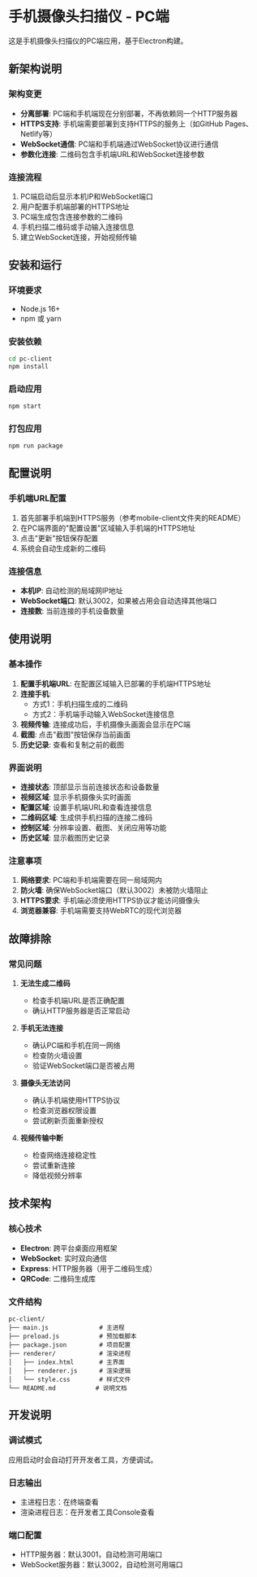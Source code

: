 # 手机摄像头扫描仪 - PC端

这是手机摄像头扫描仪的PC端应用，基于Electron构建。

## 新架构说明

### 架构变更
- **分离部署**: PC端和手机端现在分别部署，不再依赖同一个HTTP服务器
- **HTTPS支持**: 手机端需要部署到支持HTTPS的服务上（如GitHub Pages、Netlify等）
- **WebSocket通信**: PC端和手机端通过WebSocket协议进行通信
- **参数化连接**: 二维码包含手机端URL和WebSocket连接参数

### 连接流程
1. PC端启动后显示本机IP和WebSocket端口
2. 用户配置手机端部署的HTTPS地址
3. PC端生成包含连接参数的二维码
4. 手机扫描二维码或手动输入连接信息
5. 建立WebSocket连接，开始视频传输

## 安装和运行

### 环境要求
- Node.js 16+
- npm 或 yarn

### 安装依赖
```bash
cd pc-client
npm install
```

### 启动应用
```bash
npm start
```

### 打包应用
```bash
npm run package
```

## 配置说明

### 手机端URL配置
1. 首先部署手机端到HTTPS服务（参考mobile-client文件夹的README）
2. 在PC端界面的"配置设置"区域输入手机端的HTTPS地址
3. 点击"更新"按钮保存配置
4. 系统会自动生成新的二维码

### 连接信息
- **本机IP**: 自动检测的局域网IP地址
- **WebSocket端口**: 默认3002，如果被占用会自动选择其他端口
- **连接数**: 当前连接的手机设备数量

## 使用说明

### 基本操作
1. **配置手机端URL**: 在配置区域输入已部署的手机端HTTPS地址
2. **连接手机**: 
   - 方式1：手机扫描生成的二维码
   - 方式2：手机端手动输入WebSocket连接信息
3. **视频传输**: 连接成功后，手机摄像头画面会显示在PC端
4. **截图**: 点击"截图"按钮保存当前画面
5. **历史记录**: 查看和复制之前的截图

### 界面说明
- **连接状态**: 顶部显示当前连接状态和设备数量
- **视频区域**: 显示手机摄像头实时画面
- **配置区域**: 设置手机端URL和查看连接信息
- **二维码区域**: 生成供手机扫描的连接二维码
- **控制区域**: 分辨率设置、截图、关闭应用等功能
- **历史区域**: 显示截图历史记录

### 注意事项
1. **网络要求**: PC端和手机端需要在同一局域网内
2. **防火墙**: 确保WebSocket端口（默认3002）未被防火墙阻止
3. **HTTPS要求**: 手机端必须使用HTTPS协议才能访问摄像头
4. **浏览器兼容**: 手机端需要支持WebRTC的现代浏览器

## 故障排除

### 常见问题
1. **无法生成二维码**
   - 检查手机端URL是否正确配置
   - 确认HTTP服务器是否正常启动

2. **手机无法连接**
   - 确认PC端和手机在同一网络
   - 检查防火墙设置
   - 验证WebSocket端口是否被占用

3. **摄像头无法访问**
   - 确认手机端使用HTTPS协议
   - 检查浏览器权限设置
   - 尝试刷新页面重新授权

4. **视频传输中断**
   - 检查网络连接稳定性
   - 尝试重新连接
   - 降低视频分辨率

## 技术架构

### 核心技术
- **Electron**: 跨平台桌面应用框架
- **WebSocket**: 实时双向通信
- **Express**: HTTP服务器（用于二维码生成）
- **QRCode**: 二维码生成库

### 文件结构
```
pc-client/
├── main.js              # 主进程
├── preload.js           # 预加载脚本
├── package.json         # 项目配置
├── renderer/            # 渲染进程
│   ├── index.html       # 主界面
│   ├── renderer.js      # 渲染逻辑
│   └── style.css        # 样式文件
└── README.md           # 说明文档
```

## 开发说明

### 调试模式
应用启动时会自动打开开发者工具，方便调试。

### 日志输出
- 主进程日志：在终端查看
- 渲染进程日志：在开发者工具Console查看

### 端口配置
- HTTP服务器：默认3001，自动检测可用端口
- WebSocket服务器：默认3002，自动检测可用端口